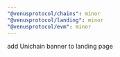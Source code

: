 ```yaml
---
"@venusprotocol/chains": minor
"@venusprotocol/landing": minor
"@venusprotocol/evm": minor
---
```


add Unichain banner to landing page
